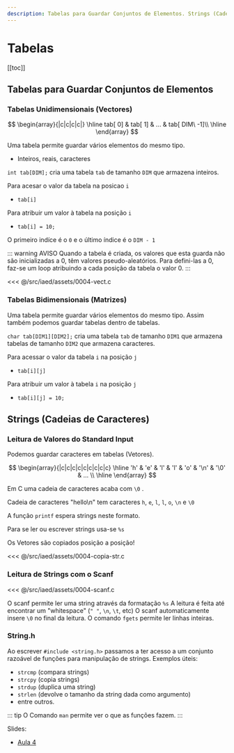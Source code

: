 ```yaml
---
description: Tabelas para Guardar Conjuntos de Elementos. Strings (Cadeias de Caracteres)
---
```


# Tabelas

[[toc]]

## Tabelas para Guardar Conjuntos de Elementos

### Tabelas Unidimensionais (Vectores)

$$
\begin{array}{|c|c|c|c|}
\hline
tab[ 0] & tab[ 1] & ... & tab[ DIM\ -1]\\
\hline
\end{array}
$$

Uma tabela permite guardar vários elementos do mesmo tipo.

- Inteiros, reais, caracteres

`int tab[DIM];` cria uma tabela `tab` de tamanho `DIM` que armazena inteiros.

Para acesar o valor da tabela na posicao `i`

- `tab[i]`

Para atribuir um valor à tabela na posição `i`

- `tab[i] = 10;`

O primeiro indíce é o `0` e o último índice é o `DIM - 1`

::: warning AVISO
Quando a tabela é criada, os valores que esta guarda não são inicializadas a 0, têm valores pseudo-aleatórios.
Para defini-las a 0, faz-se um loop atribuindo a cada posição da tabela o valor 0.
:::

<<< @/src/iaed/assets/0004-vect.c

### Tabelas Bidimensionais (Matrizes)

Uma tabela permite guardar vários elementos do mesmo tipo.
Assim também podemos guardar tabelas dentro de tabelas.

`char tab[DIM1][DIM2];` cria uma tabela `tab` de tamanho `DIM1` que armazena tabelas de tamanho `DIM2` que armazena caracteres.

Para acessar o valor da tabela `i` na posição `j`

- `tab[i][j]`

Para atribuir um valor à tabela `i` na posição `j`

- `tab[i][j] = 10;`

## Strings (Cadeias de Caracteres)

### Leitura de Valores do Standard Input

Podemos guardar caracteres em tabelas (Vetores).

$$
\begin{array}{|c|c|c|c|c|c|c|c|c}
\hline
'h' & 'e' & 'l' & 'l' & 'o' & '\n' & '\0' & ... \\
\hline
\end{array}
$$

Em C uma cadeia de caracteres acaba com `\0` .

Cadeia de caracteres "hello\n" tem caracteres
`h`, `e`, `l`, `l`, `o`, `\n` e `\0`

A função `printf` espera strings neste formato.

Para se ler ou escrever strings usa-se `%s`

Os Vetores são copiados posição a posição!

<<< @/src/iaed/assets/0004-copia-str.c

### Leitura de Strings com o Scanf

<<< @/src/iaed/assets/0004-scanf.c

O scanf permite ler uma string através da formatação `%s`
A leitura é feita até encontrar um "whitespace" (`" "`, `\n`, `\t`, etc)
O scanf automaticamente insere `\0` no final da leitura.
O comando `fgets` permite ler linhas inteiras.

### String.h

Ao escrever `#include <string.h>` passamos a ter acesso a um conjunto razoável de funções para
manipulação de strings.
Exemplos úteis:

- `strcmp` (compara strings)
- `strcpy` (copia strings)
- `strdup` (duplica uma string)
- `strlen` (devolve o tamanho da string dada como argumento)
- entre outros.

::: tip
O Comando `man` permite ver o que as funções fazem.
:::

Slides:

- [Aula 4](https://drive.google.com/file/d/1xeNWUgLtrYgSXs8Ed1GHg9Q7dAsU1X25/view?usp=sharing)
